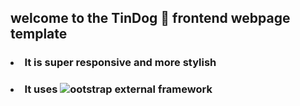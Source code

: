  ##  welcome to the TinDog :dog: frontend webpage template
### <li> It is super responsive and more stylish </li>
### <li> It uses <img src="https://skillicons.dev/icons?i=bootstrap" />ootstrap external framework</li>

